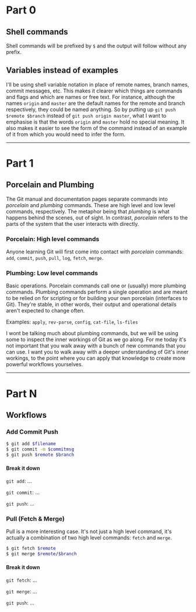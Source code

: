 # Part 0

## Shell commands

Shell commands will be prefixed by `$` and the output will follow without any prefix.

## Variables instead of examples

I'll be using shell variable notation in place of remote names, branch names, commit messages, etc. This makes it clearer which things are commands and flags and which are names or free text. For instance, although the names `origin` and `master` are the default names for the remote and branch respectively, they could be named anything. So by putting up `git push $remote $branch` instead of `git push origin master`, what I want to emphasise is that the words `origin` and `master` hold no special meaning. It also makes it easier to see the form of the command instead of an example of it from which you would need to infer the form.

---

# Part 1
## Porcelain and Plumbing

The Git manual and documentation pages separate commands into *porcelain* and *plumbing* commands. These are high level and low level commands, respectively. The metaphor being that *plumbing* is what happens behind the scenes, out of sight. In contrast, *porcelain* refers to the parts of the system that the user interacts with directly.

### Porcelain: High level commands

Anyone learning Git will first come into contact with *porcelain* commands: `add`, `commit`, `push`, `pull`, `log`, `fetch`, `merge`.

### Plumbing: Low level commands

Basic operations. Porcelain commands call one or (usually) more plumbing commands. Plumbing commands perform a single operation and are meant to be relied on for scripting or for building your own porcelain (interfaces to Git). They're stable, in other words, their output and operational details aren't expected to change often.

Examples: `apply`, `rev-parse`, `config`, `cat-file`, `ls-files`

I wont be talking much about plumbing commands, but we will be using some to inspect the inner workings of Git as we go along. For me today it's not important that you walk away with a bunch of new commands that you can use. I want you to walk away with a deeper understanding of Git's inner workings, to the point where you can apply that knowledge to create more powerful workflows yourselves.

---

# Part N

## Workflows

### Add Commit Push

```bash
$ git add $filename
$ git commit -m $commitmsg
$ git push $remote $branch
```

#### Break it down

`git add`: ...

`git commit`: ...

`git push`: ...

### Pull (Fetch & Merge)

Pull is a more interesting case. It's not just a high level command, it's actually a combination of two high level commands: `fetch` and `merge`.

```bash
$ git fetch $remote
$ git merge $remote/$branch
```

#### Break it down

`git fetch`: ...

`git merge`: ...

`git push`: ...
